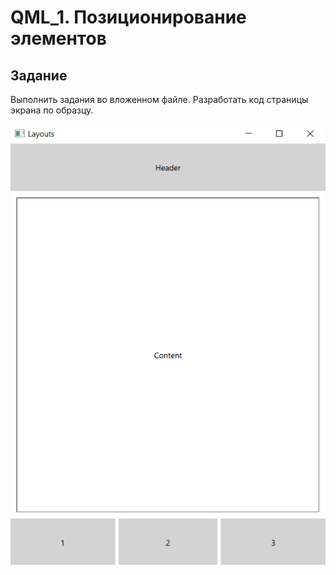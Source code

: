 # QML_1. Позиционирование элементов

## Задание

Выполнить задания во вложенном файле.
Разработать код страницы  экрана по образцу.

![screenshot_1](https://github.com/EkaterinaKugot/qml/blob/main/layouts/layout.png)


